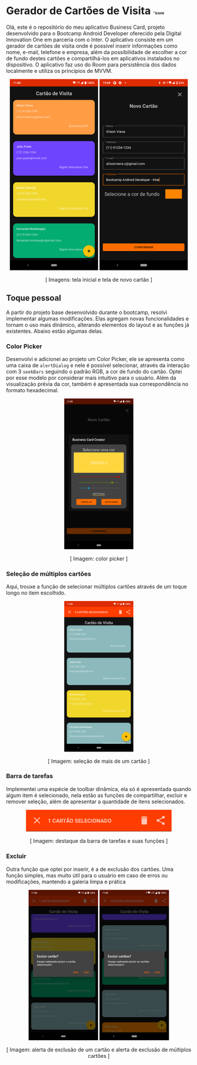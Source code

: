 # Gerador de Cartões de Visita   <img src="D:\Documentos\Programacao_Android\DIO\BusinessCard\images\icon.png" alt="ícone" style="zoom:33%;" />
Olá, este é o repositório do meu aplicativo Business Card, projeto desenvolvido para o Bootcamp Android Developer oferecido pela Digital Innovation One em parceria com o Inter.
O aplicativo consiste em um gerador de cartões de visita onde é possível inserir informações como nome, e-mail, telefone e empresa, além da possibilidade de escolher a cor de fundo destes cartões e compartilhá-los em aplicativos instalados no dispositivo.  O aplicativo faz uso do Room para persistência dos dados localmente e utiliza os princípios de MVVM.



 <p align="center"> 
     <img src="https://github.com/alisonViana/business-card-bootcampInter/blob/master/images/main.png" alt="Tela inicial" width="240" height="520" />
     <img src="https://github.com/alisonViana/business-card-bootcampInter/blob/master/images/add_card.png" alt="Tela novo cartão" width="240" height="520" /> 
</p>

<p align="center">
     [ Imagens: tela inicial e tela de novo cartão ]
</p>


## Toque pessoal

A partir do projeto base desenvolvido durante o bootcamp, resolvi implementar algumas modificações. Elas agregam novas funcionalidades e tornam o uso mais dinâmico, alterando elementos do layout e as funções já existentes. Abaixo estão algumas delas.

### Color Picker

Desenvolvi e adicionei ao projeto um Color Picker, ele se apresenta como uma caixa de `alertDialog` e nele é possível selecionar, através da interação com 3 `seekBars` seguindo o padrão RGB, a cor de fundo do cartão. Optei por esse modelo por considerar mais intuitivo para o usuário.	Além da visualização prévia da cor, também é apresentada sua correspondência no formato hexadecimal.

 <p align="center"> 
     <img src="https://github.com/alisonViana/business-card-bootcampInter/blob/master/images/color_picker.png" alt="Tela de seleção de cor" style="zoom:40%;" />
</p>

<p align="center">
     [ Imagem: color picker ]
</p>




### Seleção de múltiplos cartões

Aqui, trouxe a função de selecionar múltiplos cartões através de um toque longo no item escolhido.

 <p align="center"> 
     <img src="https://github.com/alisonViana/business-card-bootcampInter/blob/master/images/selected_cards.png" alt="tela com múltiplos cartões selecionados" style="zoom:40%;" />
</p>

<p align="center">
     [ Imagem: seleção de mais de um cartão ]
</p>



### Barra de tarefas

Implementei uma espécie de toolbar dinâmica, ela só é apresentada quando algum item é selecionado, nela estão as funções de compartilhar, excluir e remover seleção, além de apresentar a quantidade de itens selecionados.

 <p align="center"> 
     <img src="https://github.com/alisonViana/business-card-bootcampInter/blob/master/images/toolbar.png" alt="Destaque toolbar" style="zoom:55%;" />
</p>

<p align="center">
     [ Imagem: destaque da barra de tarefas e suas funções ]
</p>



### Excluir

Outra função que optei por inserir, é a de exclusão dos cartões. Uma função simples, mas muito útil para o usuário em caso de erros ou modificações, mantendo a galeria limpa e prática

 <p align="center"> 
     <img src="https://github.com/alisonViana/business-card-bootcampInter/blob/master/images/delete_card.png" alt="Alerta de exclusão de um cartão" style="zoom:40%;" />
     <img src="https://github.com/alisonViana/business-card-bootcampInter/blob/master/images/delete_cards.png" alt="Alerta de exclusão de múltiplos cartões" style="zoom:40%;" />
</p>

<p align="center">
     [ Imagem: alerta de exclusão de um cartão e alerta de exclusão de múltiplos cartões ]
</p>